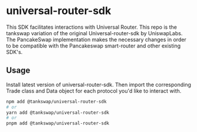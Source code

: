 # universal-router-sdk
This SDK facilitates interactions with Universal Router. This repo is the tankswap variation of the original Universal-router-sdk by UniswapLabs. The PancakeSwap implementation makes the necessary changes in order to be compatible with the Pancakeswap smart-router and other existing SDK's.

## Usage
Install latest version of universal-router-sdk. Then import the corresponding Trade class and Data object for each protocol you'd like to interact with.

```sh
npm add @tankswap/universal-router-sdk
# or
yarn add @tankswap/universal-router-sdk
# or
pnpm add @tankswap/universal-router-sdk
```
